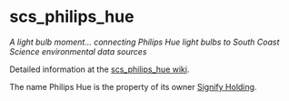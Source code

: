 # scs_philips_hue
_A light bulb moment... connecting Philips Hue light bulbs to South Coast Science environmental data sources_

Detailed information at the [scs_philips_hue wiki](https://github.com/south-coast-science/scs_philips_hue/wiki).

The name Philips Hue is the property of its owner [Signify Holding](https://www.philips-hue.com/en-gb).

